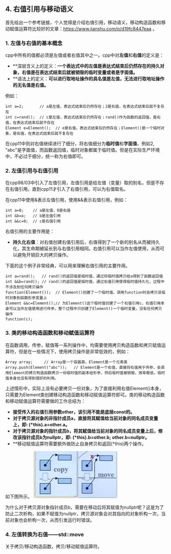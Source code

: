 ## 4. 右值引用与移动语义

首先给出一个参考链接，个人觉得是介绍右值引用，移动语义，移动构造函数和移动赋值运算符比较好的文章：https://www.jianshu.com/p/d19fc8447eaa 。

### 1. 左值与右值的基本概念

cpp中所有的值都必须是左值或者右值其中之一。cpp中对**左值**和**右值**的定义是：

+ **深层含义上的定义：**一个表达式中的左值是表达式结束后仍然存在的持久对象，右值是在表达式结束后就被销毁的临时变量或者是字面值。**
+ **语法上的定义：**可以进行取地址操作的具名值是左值，无法进行取地址操作的无名值是右值。**

例如：

```
int a=2;       // a是左值，表达式结束后仍然存在；2是右值，在表达式结束后就不复存在
int c=rand();  // c是左值，表达式结束后仍然存在；rand()作为函数的返回值，是右值，在表达式结束后就不存在
Element e=Element();  // e是右值，表达式结束后仍然存在；Element()是一个临时对象，是右值，在表达式结束后就不复存在
```

在cpp11中则对右值继续进行了细分，将右值细分为**临时值**和**字面值**，例如2, "abc"是字面值，而函数返回值，临时对象都属于临时值。但是在实际生产环境中，不必过于细分，统一称为右值即可。

### 2. 左值引用与右值引用

在cpp98/03中引入了左值引用，左值引用是给左值（变量）取的别名，但是不存在右值引用。直到cpp11才引入了右值引用，可以为右值取名。

在cpp11中使用&表示左值引用，使用&&表示右值引用，例如：

```
int a=0;    // a是左值，0是右值
int &b=a;   // b是左值引用
int &&c=0;  // c是右值引用
```

右值引用的主要作用是：

+ **持久化右值**：对右值创建右值引用后，右值得到了一个新的别名从而被持久化，其生命期被延长到与右值引用相同。右值引用可以当作左值使用，从而可以避免开销巨大的拷贝操作。

下面的这个例子非常经典，可以用来理解右值引用的主要作用。

```
int a=rand();   // rand()的返回值是临时值，通过将临时值拷贝给a得到了函数返回值
int &&b=rand(); // rand()的返回值是临时值，通过右值引用使得临时值持久化，过程中不涉及到任何拷贝操作
function(Element());  // Element()创建了一个临时值，调用function时会拷贝该临时对象到函数形参变量上
Element &&c=Element();// 为Element()这个临时值创建了一个右值引用c，右值引用本身可以当作左值使用进行传参，整个过程中只创建了Element()一个临时变量，没有任何拷贝操作
function(c);          
```

### 3. 类的移动构造函数和移动赋值运算符

在函数调用，传参，赋值等一系列操作中，均需要使用拷贝构造函数和拷贝赋值运算符，但是在一些情况下，使用拷贝操作是非常低效的，例如：

```
Array array;     // Array是一个容器类，Element是一个元素类
array.push(Element("abc"));   // Element是一个右值，直接将右值用于传参，会调用Element的拷贝构造函数拷贝一份临时值的副本给形参，然后临时值被销毁，效率极低，临时值本身也没有得到很好的利用。
```
上述情形中，实际上没有必要拷贝一份对象，为了直接利用右值Element()本身，只需要为Element类创建移动构造函数和移动赋值运算符即可。类的移动构造函数和移动赋值运算符需要做的工作总结为：

+ **接受传入的右值引用参数other，该引用不能是底层const的。**
+ **对于拷贝源对象的非指针成员a，直接将其赋值给当前对象的同名成员变量上，即: (\*this).a=other.a。**
+ **对于拷贝源对象的指针成员b，将其赋值给当前对象的同名成员变量上后，修改该指针成员b为nullptr，即: (\*this).b=other.b; other.b=nullptr。**
+ **移动赋值运算符需要额外做防止自身拷贝和返回(\*this)两个操作。

如下图所示。
![avatar](https://github.com/Happyxianyueveryday/cppnote/blob/master/4.%20%E5%8F%B3%E5%80%BC%E5%BC%95%E7%94%A8%E4%B8%8E%E7%A7%BB%E5%8A%A8%E8%AF%AD%E4%B9%89/pics/4427263-81a47fdc9b8d9e98.webp)

为什么对于拷贝源对象指针成员b，需要在移动后将其赋值为nullptr呢？这是为了防止二次析构，如果不赋值为nullptr，拷贝源对象会对其指向的对象析构一次，当前对象也会析构一次，从而引发运行时错误。

### 4. 左值转换为右值——std::move
关于拷贝/移动构造函数，拷贝/移动赋值运算符。

